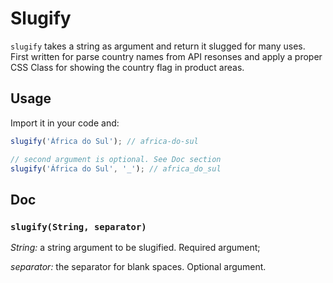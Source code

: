 # Slugify

`slugify` takes a string as argument and return it slugged for many uses. First written for parse country names from API resonses and apply a proper CSS Class for showing the country flag in product areas.

## Usage

Import it in your code and:

```javascript
slugify('África do Sul'); // africa-do-sul

// second argument is optional. See Doc section
slugify('África do Sul', '_'); // africa_do_sul
```

## Doc

### `slugify(String, separator)`

*String:* a string argument to be slugified. Required argument;

*separator:* the separator for blank spaces. Optional argument.

